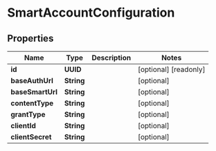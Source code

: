 

# SmartAccountConfiguration


## Properties

Name | Type | Description | Notes
------------ | ------------- | ------------- | -------------
**id** | **UUID** |  |  [optional] [readonly]
**baseAuthUrl** | **String** |  |  [optional]
**baseSmartUrl** | **String** |  |  [optional]
**contentType** | **String** |  |  [optional]
**grantType** | **String** |  |  [optional]
**clientId** | **String** |  |  [optional]
**clientSecret** | **String** |  |  [optional]



